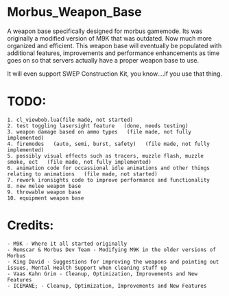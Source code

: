 # Morbus_Weapon_Base
A weapon base specifically designed for morbus gamemode. Its was originally a modified version of M9K that was outdated. Now much more organized and efficient.
This weapon base will eventually be populated with additional features, improvements and performance enhancements as time goes on so that servers actually have a proper weapon base to use.

It will even support SWEP Construction Kit, you know....if you use that thing.



# TODO:
	1. cl_viewbob.lua(file made, not started)
	2. test toggling lasersight feature   (done, needs testing)
	3. weapon damage based on ammo types   (file made, not fully implemented)
	4. firemodes   (auto, semi, burst, safety)   (file made, not fully implemented)
	5. possibly visual effects such as tracers, muzzle flash, muzzle smoke, ect   (file made, not fully implemented)
	6. animation code for occassional idle animations and other things relating to animations   (file made, not started)
	7. rework ironsights code to improve performance and functionality
	8. new melee weapon base
	9. throwable weapon base
	10. equipment weapon base


# Credits:
 	- M9K - Where it all started originally
 	- Remscar & Morbus Dev Team - Modifying M9K in the older versions of Morbus
 	- King David - Suggestions for improving the weapons and pointing out issues, Mental Health Support when cleaning stuff up
 	- Vaas Kahn Grim - Cleanup, Optimization, Improvements and New Features
 	- ICEMANE; - Cleanup, Optimization, Improvements and New Features

 
